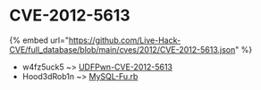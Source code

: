 # CVE-2012-5613
{% embed url="https://github.com/Live-Hack-CVE/full_database/blob/main/cves/2012/CVE-2012-5613.json" %}

* w4fz5uck5 ~> [UDFPwn-CVE-2012-5613](https://www.alice-snow.ru/2012/database/cve-2012-5613/udfpwn-cve-2012-5613-w4fz5uck5)
* Hood3dRob1n ~> [MySQL-Fu.rb](https://www.alice-snow.ru/2012/database/cve-2012-5613/mysql-fu.rb-hood3drob1n)